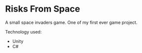 # Risks From Space

A small space invaders game. One of my first ever game project.

Technology used:
- Unity
- C#
